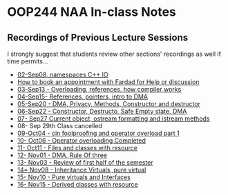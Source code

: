 # OOP244 NAA In-class Notes
## Recordings of Previous Lecture Sessions
I strongly suggest that students review other sections' recordings as well if time permits...

- [02-Sep08, namespaces C++ IO](https://youtu.be/M65ko09vFkg)
- [How to book an appointment with Fardad for Help or discussion](https://youtu.be/4pnVGeDpTck)
- [03-Sep13 - Overloading, references, how compiler works](https://youtu.be/hY-M7AyqLJU)
- [04-Sep15- References, pointers, intro to DMA](https://youtu.be/DEzuQi3Q3Yc)
- [05-Sep20 - DMA, Privacy, Methods, Constructor and destructor](https://youtu.be/jn0N345lNpM)
- [06-Sep22 - Constructor, Destructo, Safe Empty state, DMA](https://youtu.be/7P5PXtMaNQU)
- [07- Sep27 Current object, ostream formatting and istream methods](https://youtu.be/lSY0t9Va_j8?si=voZF78a7kmaxmFGf)
- 08- Sep 29th Class cancelled
- [09-Oct04 - cin foolproofing and operator overload part 1](https://youtu.be/VlcH68UGvWs?si=Ett5uAZvotgBDh65)
- [10- Oct06 - Operator overloading Completed](https://youtu.be/FzShHtLO990)
- [11- Oct11 - Files and classes with resource](https://youtu.be/s8nDXGEcXkU)
- [12- Nov01 - DMA, Rule Of three](https://youtu.be/948JwzdCnC8)
- [13- Nov03 - Review of first half of the semester](https://youtu.be/3aF6ZoyH1XY)
- [14= Nov08 - Inheritance Virtuals, pure virtual](https://youtu.be/A3ur4D-jaLM)
- [15- Nov10 - Pure virtuals and Interfaces](https://youtu.be/PKmBMEp23yA)
- [16- Nov15 - Derived classes with resource](https://youtu.be/eb6npPp_Lcc)
